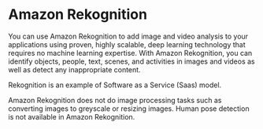 # Amazon Rekognition

You can use Amazon Rekognition to add image and video analysis to your applications using proven, highly scalable, deep learning technology that requires no machine learning expertise. With Amazon Rekognition, you can identify objects, people, text, scenes, and activities in images and videos as well as detect any inappropriate content.

Rekognition is an example of Software as a Service (Saas) model.

Amazon Rekognition does not do image processing tasks such as converting images to greyscale or resizing images. Human pose detection is not available in Amazon Rekognition.
